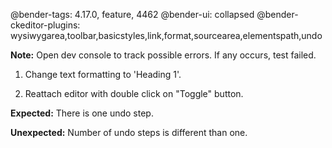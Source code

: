 @bender-tags: 4.17.0, feature, 4462
@bender-ui: collapsed
@bender-ckeditor-plugins: wysiwygarea,toolbar,basicstyles,link,format,sourcearea,elementspath,undo

**Note:** Open dev console to track possible errors. If any occurs, test failed.

1. Change text formatting to 'Heading 1'.

2. Reattach editor with double click on "Toggle" button.

**Expected:** There is one undo step.

**Unexpected:** Number of undo steps is different than one.
